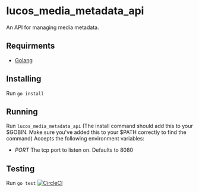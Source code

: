 # lucos_media_metadata_api
An API for managing media metadata.

## Requirments

* [Golang](https://golang.org/)

## Installing
Run `go install`

## Running
Run `lucos_media_metadata_api`
(The install command should add this to your $GOBIN.  Make sure you've added this to your $PATH correctly to find the command)
Accepts the following environment variables:

* *PORT* The tcp port to listen on.  Defaults to 8080

## Testing
Run `go test`
[![CircleCI](https://circleci.com/gh/lucas42/lucos_media_metadata_api.svg?style=svg)](https://circleci.com/gh/lucas42/lucos_media_metadata_api)
